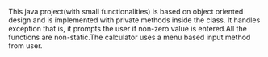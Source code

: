 This java project(with small functionalities) is based on object oriented design and is implemented with private methods inside the class. It handles exception that is, it prompts the user if non-zero value is entered.All the functions are non-static.The calculator uses a menu based input method from user.
